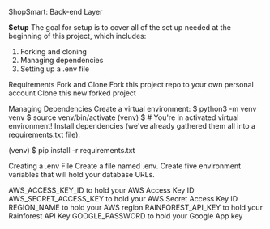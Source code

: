 ShopSmart: Back-end Layer

**Setup**
The goal for setup is to cover all of the set up needed at the beginning of this project, which includes:
1. Forking and cloning
2. Managing dependencies
3. Setting up a .env file

Requirements
Fork and Clone
Fork this project repo to your own personal account
Clone this new forked project

Managing Dependencies
Create a virtual environment:
$ python3 -m venv venv
$ source venv/bin/activate
(venv) $ # You're in activated virtual environment!
Install dependencies (we've already gathered them all into a requirements.txt file):

(venv) $ pip install -r requirements.txt

Creating a .env File
Create a file named .env.
Create five environment variables that will hold your database URLs.

AWS_ACCESS_KEY_ID to hold your AWS Access Key ID
AWS_SECRET_ACCESS_KEY to hold your AWS Secret Access Key ID
REGION_NAME to hold your AWS region
RAINFOREST_API_KEY to hold your Rainforest API Key
GOOGLE_PASSWORD to hold your Google App key 



